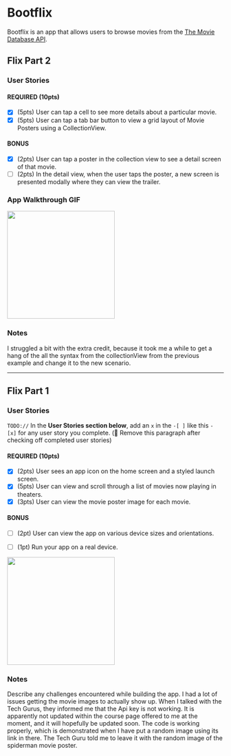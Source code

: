# Bootflix

Bootflix is an app that allows users to browse movies from the [The Movie Database API](http://docs.themoviedb.apiary.io/#).

## Flix Part 2

### User Stories

#### REQUIRED (10pts)
- [X] (5pts) User can tap a cell to see more details about a particular movie.
- [X] (5pts) User can tap a tab bar button to view a grid layout of Movie Posters using a CollectionView.

#### BONUS
- [X] (2pts) User can tap a poster in the collection view to see a detail screen of that movie.
- [ ] (2pts) In the detail view, when the user taps the poster, a new screen is presented modally where they can view the trailer.

### App Walkthrough GIF

<img src="http://g.recordit.co/raUfq6AYBK.gif" width=250><br>

### Notes
I struggled a bit with the extra credit, because it took me a while to get a hang of the all the syntax from the collectionView from the previous example and change it to the new scenario. 

---

## Flix Part 1

### User Stories
`TODO://` In the **User Stories section below**, add an `x` in the `-[ ]` like this `- [x]` for any user story you complete. (🚫 Remove this paragraph after checking off completed user stories)

#### REQUIRED (10pts)
- [X] (2pts) User sees an app icon on the home screen and a styled launch screen.
- [X] (5pts) User can view and scroll through a list of movies now playing in theaters.
- [X] (3pts) User can view the movie poster image for each movie.

#### BONUS
- [ ] (2pt) User can view the app on various device sizes and orientations.
- [ ] (1pt) Run your app on a real device.


<img src="http://g.recordit.co/08QbTHCUrF.gif" width=250><br>

### Notes
Describe any challenges encountered while building the app.
I had a lot of issues getting the movie images to actually show up. When I talked with the Tech Gurus, they informed me that the Api key is not working. It is apparently not updated within the course page offered to me at the moment, and it will hopefully be updated soon.
The code is working properly, which is demonstrated when I have put a random image using its link in there. The Tech Guru told me to leave it with the random image of the spiderman movie poster.

